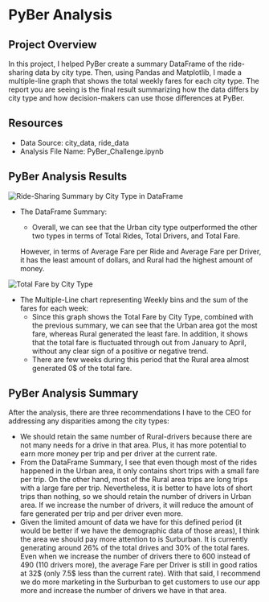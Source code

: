 # PyBer Analysis

## Project Overview

In this project, I helped PyBer create a summary DataFrame of the ride-sharing data by city type. Then, using Pandas and Matplotlib, I made a multiple-line graph that shows the total weekly fares for each city type. The report you are seeing is the final result summarizing how the data differs by city type and how decision-makers can use those differences at PyBer.


## Resources
- Data Source: city_data, ride_data
- Analysis File Name: PyBer_Challenge.ipynb

## PyBer Analysis Results

![Ride-Sharing Summary by City Type in DataFrame](Resource/DataFrame_CityTypeSummary.png)
- The DataFrame Summary:
    - Overall, we can see that the Urban city type outperformed the other two types in terms of Total Rides, Total Drivers, and Total Fare.
    
    However, in terms of Average Fare per Ride and Average Fare per Driver, it has the least amount of dollars, and Rural had the highest amount of money.

![Total Fare by City Type](Resource/TotalFareByCityType.png)
- The Multiple-Line chart representing Weekly bins and the sum of the fares for each week:
    - Since this graph shows the Total Fare by City Type, combined with the previous summary, we can see that the Urban area got the most fare, whereas Rural generated the least fare. In addition, it shows that the total fare is fluctuated through out from January to April, without any clear sign of a positive or negative trend.
    - There are few weeks during this period that the Rural area almost generated 0$ of the total fare.

## PyBer Analysis Summary

After the analysis, there are three recommendations I have to the CEO for addressing any disparities among the city types:

-  We should retain the same number of Rural-drivers because there are not many needs for a drive in that area. Plus, it has more potential to earn more money per trip and per driver at the current rate.
- From the DataFrame Summary, I see that even though most of the rides happened in the Urban area, it only contains short trips with a small fare per trip. On the other hand, most of the Rural area trips are long trips with a large fare per trip. Nevertheless, it is better to have lots of short trips than nothing, so we should retain the number of drivers in Urban area. If we increase the number of drivers, it will reduce the amount of fare generated per trip and per driver even more.
- Given the limited amount of data we have for this defined period (it would be better if we have the demographic data of those areas), I think the area we should pay more attention to is Surburban. It is currently generating around 26% of the total drives and 30% of the total fares. Even when we increase the number of drivers there to 600 instead of 490 (110 drivers more), the average Fare per Driver is still in good ratios at 32$ (only 7.5$ less than the current rate). With that said, I recommend we do more marketing in the Surburban to get customers to use our app more and increase the number of drivers we have in that area.


